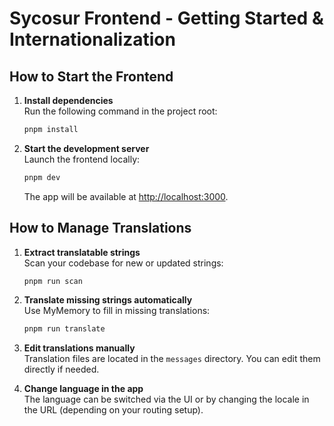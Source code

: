# Sycosur Frontend - Getting Started & Internationalization

## How to Start the Frontend

1. **Install dependencies**  
   Run the following command in the project root:
   ```bash
   pnpm install
   ```

2. **Start the development server**  
   Launch the frontend locally:
   ```bash
   pnpm dev
   ```
   The app will be available at [http://localhost:3000](http://localhost:3000).

## How to Manage Translations

1. **Extract translatable strings**  
   Scan your codebase for new or updated strings:
   ```bash
   pnpm run scan
   ```

2. **Translate missing strings automatically**  
   Use MyMemory to fill in missing translations:
   ```bash
   pnpm run translate
   ```

3. **Edit translations manually**  
   Translation files are located in the `messages` directory. You can edit them directly if needed.

4. **Change language in the app**  
   The language can be switched via the UI or by changing the locale in the URL (depending on your routing setup).

